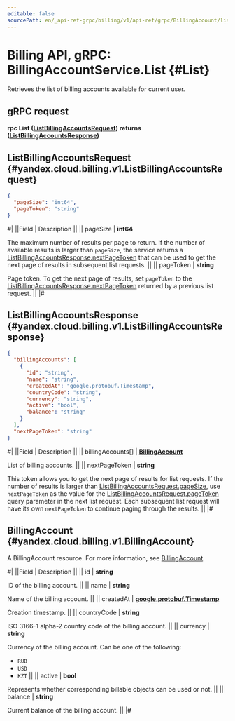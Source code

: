 ```yaml
---
editable: false
sourcePath: en/_api-ref-grpc/billing/v1/api-ref/grpc/BillingAccount/list.md
---
```


# Billing API, gRPC: BillingAccountService.List {#List}

Retrieves the list of billing accounts available for current user.

## gRPC request

**rpc List ([ListBillingAccountsRequest](#yandex.cloud.billing.v1.ListBillingAccountsRequest)) returns ([ListBillingAccountsResponse](#yandex.cloud.billing.v1.ListBillingAccountsResponse))**

## ListBillingAccountsRequest {#yandex.cloud.billing.v1.ListBillingAccountsRequest}

```json
{
  "pageSize": "int64",
  "pageToken": "string"
}
```

#|
||Field | Description ||
|| pageSize | **int64**

The maximum number of results per page to return. If the number of available
results is larger than `pageSize`,
the service returns a [ListBillingAccountsResponse.nextPageToken](#yandex.cloud.billing.v1.ListBillingAccountsResponse)
that can be used to get the next page of results in subsequent list requests. ||
|| pageToken | **string**

Page token. To get the next page of results,
set `pageToken` to the [ListBillingAccountsResponse.nextPageToken](#yandex.cloud.billing.v1.ListBillingAccountsResponse)
returned by a previous list request. ||
|#

## ListBillingAccountsResponse {#yandex.cloud.billing.v1.ListBillingAccountsResponse}

```json
{
  "billingAccounts": [
    {
      "id": "string",
      "name": "string",
      "createdAt": "google.protobuf.Timestamp",
      "countryCode": "string",
      "currency": "string",
      "active": "bool",
      "balance": "string"
    }
  ],
  "nextPageToken": "string"
}
```

#|
||Field | Description ||
|| billingAccounts[] | **[BillingAccount](#yandex.cloud.billing.v1.BillingAccount)**

List of billing accounts. ||
|| nextPageToken | **string**

This token allows you to get the next page of results for list requests. If the number of results
is larger than [ListBillingAccountsRequest.pageSize](#yandex.cloud.billing.v1.ListBillingAccountsRequest), use
`nextPageToken` as the value
for the [ListBillingAccountsRequest.pageToken](#yandex.cloud.billing.v1.ListBillingAccountsRequest) query parameter
in the next list request. Each subsequent list request will have its own
`nextPageToken` to continue paging through the results. ||
|#

## BillingAccount {#yandex.cloud.billing.v1.BillingAccount}

A BillingAccount resource. For more information, see [BillingAccount](/docs/billing/concepts/billing-account).

#|
||Field | Description ||
|| id | **string**

ID of the billing account. ||
|| name | **string**

Name of the billing account. ||
|| createdAt | **[google.protobuf.Timestamp](https://developers.google.com/protocol-buffers/docs/reference/google.protobuf#timestamp)**

Creation timestamp. ||
|| countryCode | **string**

ISO 3166-1 alpha-2 country code of the billing account. ||
|| currency | **string**

Currency of the billing account.
Can be one of the following:
* `RUB`
* `USD`
* `KZT` ||
|| active | **bool**

Represents whether corresponding billable objects can be used or not. ||
|| balance | **string**

Current balance of the billing account. ||
|#